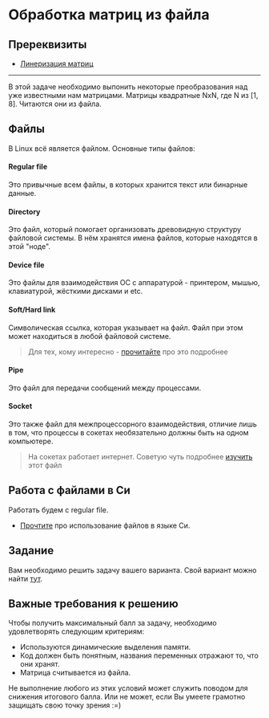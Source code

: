 # Обработка матриц из файла

## Пререквизиты

- [Линеризация матриц](../linerization/)

---

В этой задаче необходимо выпонить некоторые преобразования над уже известными нам матрицами.
Матрицы квадратные NxN, где N из [1, 8]. Читаются они из файла.

## Файлы
В Linux всё является файлом. Основные типы файлов:
#### Regular file
Это привычные всем файлы, в которых хранится текст или бинарные данные.

#### Directory
Это файл, который помогает организовать древовидную структуру файловой системы. В нём хранятся имена файлов, которые находятся в этой "ноде".

#### Device file
Это файлы для взаимодействия ОС с аппаратурой - принтером, мышью, клавиатурой, жёсткими дисками и etc.

#### Soft/Hard link
Символическая ссылка, которая указывает на файл. Файл при этом может находиться в любой файловой системе.
> Для тех, кому интересно - [прочитайте](http://microsin.net/adminstuff/xnix/soft-hard-links.html) про это подробнее

#### Pipe
Это файл для передачи сообщений между процессами.

#### Socket
Это также файл для межпроцессорного взаимодействия, отличие лишь в том, что процессы в сокетах необязательно должны быть на одном компьютере.
> На сокетах работает интернет. Советую чуть подробнее [изучить](https://habr.com/ru/companies/otus/articles/539550/) этот файл


## Работа с файлами в Си
Работать будем с regular file.
- [Прочтите](https://www.tutorialspoint.com/cprogramming/c_file_io.htm) про использование файлов в языке Си.


## Задание

Вам необходимо решить задачу вашего варианта. Свой вариант можно найти [тут](variants.md).

## Важные требования к решению
Чтобы получить максимальный балл за задачу, необходимо удовлетворять следующим критериям:
- Используются динамические выделения памяти.
- Код должен быть понятным, названия переменных отражают то, что они хранят.
- Матрица считывается из файла.

Не выполнение любого из этих условий может служить поводом для снижения итогового балла. Или не может, если Вы умеете грамотно защищать свою точку зрения :=)

